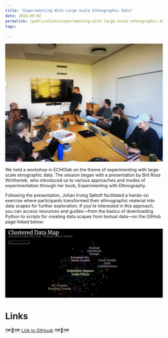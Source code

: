 ```yaml
---
title: "Experimenting With Large-Scale Ethnographic Data"
date: 2024-09-02
permalink: /publications/experimenting-with-large-scale-ethnographic-data.md/
tags:

---
```

![etno-machine-1](/images/Workshop-1-Etno.jpg)

We held a workshop in ECHOlab on the theme of experimenting with large-scale etnographic data. The session began with a presentation by Brit Ross Winthereik, who introduced us to various approaches and modes of experimentation through her book, Experimenting with Ethnography. 

Following the presentation, Johan Irving Søltoft facilitated a hands-on exercise where participants transformed their ethnographic material into data scapes for further exploration. If you're interested in this approach, you can access resources and guides—from the basics of downloading Python to scripts for creating data scapes from textual data—on the GitHub page linked below:

![etno-machine-2](/images/workshop-2-etno.gif)

Links
======
🗺️🔎🗺️
[Link to GitHuub](https://lnkd.in/dKXAkCG9)
🗺️🔎🗺️





